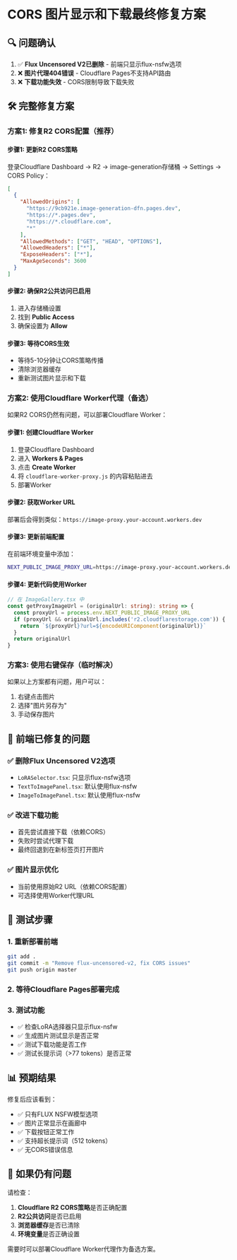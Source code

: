 # CORS 图片显示和下载最终修复方案

## 🔍 **问题确认**
1. ✅ **Flux Uncensored V2已删除** - 前端只显示flux-nsfw选项
2. ❌ **图片代理404错误** - Cloudflare Pages不支持API路由
3. ❌ **下载功能失效** - CORS限制导致下载失败

## 🛠️ **完整修复方案**

### **方案1: 修复R2 CORS配置（推荐）**

#### 步骤1: 更新R2 CORS策略
登录Cloudflare Dashboard → R2 → image-generation存储桶 → Settings → CORS Policy：

```json
[
  {
    "AllowedOrigins": [
      "https://9cb921e.image-generation-dfn.pages.dev",
      "https://*.pages.dev",
      "https://*.cloudflare.com", 
      "*"
    ],
    "AllowedMethods": ["GET", "HEAD", "OPTIONS"],
    "AllowedHeaders": ["*"],
    "ExposeHeaders": ["*"],
    "MaxAgeSeconds": 3600
  }
]
```

#### 步骤2: 确保R2公共访问已启用
1. 进入存储桶设置
2. 找到 **Public Access** 
3. 确保设置为 **Allow**

#### 步骤3: 等待CORS生效
- 等待5-10分钟让CORS策略传播
- 清除浏览器缓存
- 重新测试图片显示和下载

### **方案2: 使用Cloudflare Worker代理（备选）**

如果R2 CORS仍然有问题，可以部署Cloudflare Worker：

#### 步骤1: 创建Cloudflare Worker
1. 登录Cloudflare Dashboard
2. 进入 **Workers & Pages**
3. 点击 **Create Worker**
4. 将 `cloudflare-worker-proxy.js` 的内容粘贴进去
5. 部署Worker

#### 步骤2: 获取Worker URL
部署后会得到类似：`https://image-proxy.your-account.workers.dev`

#### 步骤3: 更新前端配置
在前端环境变量中添加：
```bash
NEXT_PUBLIC_IMAGE_PROXY_URL=https://image-proxy.your-account.workers.dev
```

#### 步骤4: 更新代码使用Worker
```typescript
// 在 ImageGallery.tsx 中
const getProxyImageUrl = (originalUrl: string): string => {
  const proxyUrl = process.env.NEXT_PUBLIC_IMAGE_PROXY_URL
  if (proxyUrl && originalUrl.includes('r2.cloudflarestorage.com')) {
    return `${proxyUrl}?url=${encodeURIComponent(originalUrl)}`
  }
  return originalUrl
}
```

### **方案3: 使用右键保存（临时解决）**

如果以上方案都有问题，用户可以：
1. 右键点击图片
2. 选择"图片另存为"
3. 手动保存图片

## 🔧 **前端已修复的问题**

### ✅ **删除Flux Uncensored V2选项**
- `LoRASelector.tsx`: 只显示flux-nsfw选项
- `TextToImagePanel.tsx`: 默认使用flux-nsfw
- `ImageToImagePanel.tsx`: 默认使用flux-nsfw

### ✅ **改进下载功能**
- 首先尝试直接下载（依赖CORS）
- 失败时尝试代理下载
- 最终回退到在新标签页打开图片

### ✅ **图片显示优化**
- 当前使用原始R2 URL（依赖CORS配置）
- 可选择使用Worker代理URL

## 🎯 **测试步骤**

### 1. 重新部署前端
```bash
git add .
git commit -m "Remove flux-uncensored-v2, fix CORS issues"
git push origin master
```

### 2. 等待Cloudflare Pages部署完成

### 3. 测试功能
- ✅ 检查LoRA选择器只显示flux-nsfw
- ✅ 生成图片测试显示是否正常
- ✅ 测试下载功能是否工作
- ✅ 测试长提示词（>77 tokens）是否正常

## 📊 **预期结果**

修复后应该看到：
- ✅ 只有FLUX NSFW模型选项
- ✅ 图片正常显示在画廊中
- ✅ 下载按钮正常工作
- ✅ 支持超长提示词（512 tokens）
- ✅ 无CORS错误信息

## 🚨 **如果仍有问题**

请检查：
1. **Cloudflare R2 CORS策略**是否正确配置
2. **R2公共访问**是否已启用
3. **浏览器缓存**是否已清除
4. **环境变量**是否正确设置

需要时可以部署Cloudflare Worker代理作为备选方案。 